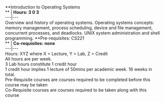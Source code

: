 **Introduction to Operating Systems  
** | **Hours: 3 0 3**  
---|---  
Overview and history of operating systems. Operating systems concepts: memory management, process scheduling, device and file management, concurrent processes, and deadlocks. UNIX system administration and shell programming. 
**Pre-requisites: CS221  
** | **Co-requisites: none**  
---|---  
Hours: XYZ where X = Lecture, Y = Lab, Z = Credit  
All hours are per week.  
3 Lab hours constitute 1 credit hour  
1 credit hour implies 1 lecture of 50mins per academic week. 16 weeks in total.  
Pre-Requisite courses are courses required to be completed before this course may be taken  
Co-Requisite courses are courses required to be taken along with this course
